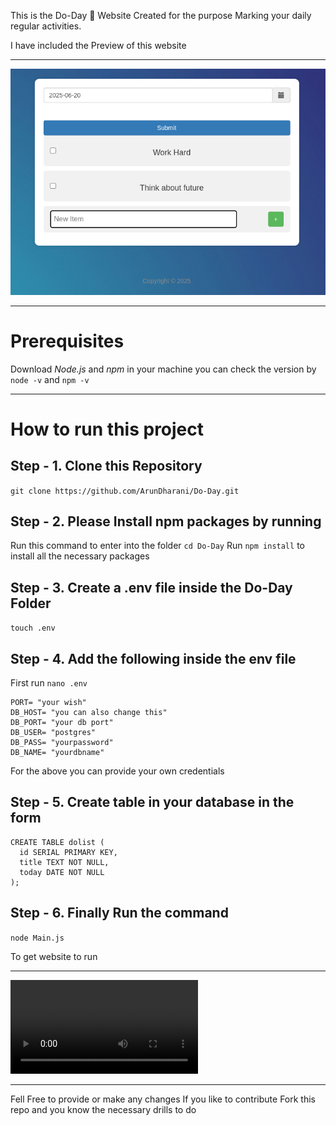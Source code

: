 This is the Do-Day :rocket:  Website Created for the purpose Marking your daily regular activities.

I have included the Preview of this website

---

![Preview](./Preview.png)

---

# Prerequisites
Download *Node.js* and *npm* in your machine
you can check the version by 
`node -v` and `npm -v`

---

# How to run this project 

## Step - 1. Clone this Repository
`git clone https://github.com/ArunDharani/Do-Day.git`

## Step - 2. Please Install npm packages by running
Run this command to enter into the folder `cd Do-Day`
Run `npm install` to install all the necessary packages

## Step - 3. Create a .env file inside the Do-Day Folder
`touch .env`

## Step - 4. Add the following inside the env file
First run `nano .env`

```
PORT= "your wish"
DB_HOST= "you can also change this"
DB_PORT= "your db port"  
DB_USER= "postgres"
DB_PASS= "yourpassword"
DB_NAME= "yourdbname"

```
For the above you can provide your own credentials

## Step - 5. Create table in your database in the form 
```
CREATE TABLE dolist (
  id SERIAL PRIMARY KEY,
  title TEXT NOT NULL,
  today DATE NOT NULL
);
```

## Step - 6. Finally Run the command 
```node Main.js```

To get website to run

---

![Demo video](./Demo.mp4)

---

Fell Free to provide or make any changes 
If you like to contribute 
Fork this repo 
and you know the necessary drills to do 
